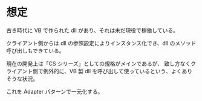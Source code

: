 # 想定

古き時代に VB で作られた dll があり、それは未だ現役で稼働している。

クライアント側からは dll の参照設定によりインスタンス化でき、dll のメソッド呼び出しもできている。

現在の開発上は「CS シリーズ」としての規格がメインであるが、
致し方なくクライアント側で例外的に、VB 製 dll を呼び出して使っているという、よくありそうな状況。

これを Adapter パターンで一元化する。
